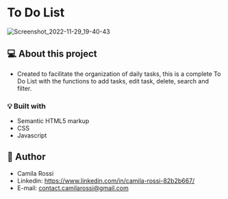 # To Do List

![Screenshot_2022-11-29_19-40-43](https://user-images.githubusercontent.com/116846050/204665368-9423b80e-6197-4ba1-a710-e8b3aef34773.png)

## :computer: About this project

- Created to facilitate the organization of daily tasks, this is a complete To Do List with the functions to add tasks, edit task, delete, search and filter.

### :bulb: Built with

- Semantic HTML5 markup
- CSS
- Javascript

## :raising_hand: Author
- Camila Rossi <br>
- Linkedin: https://www.linkedin.com/in/camila-rossi-82b2b667/ <br>
- E-mail: contact.camilarossi@gmail.com

